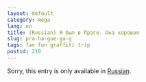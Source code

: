 ```yaml
---
layout: default
category: mega
lang: en
title: (Russian) Я был в Праге. Она хорошая
slug: pra-ha-gue-ga-g
tags: fan fun graffiti trip 
postid: 210
---
```

<p>Sorry, this entry is only available in <a href="http://mega.genn.org/export/getposts.php">Russian</a>.</p>